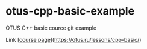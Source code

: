 # otus-cpp-basic-example
OTUS C++ basic cource git example

Link [[course page](https://otus.ru/lessons/cpp-basic/)](https://otus.ru/lessons/cpp-basic/)

